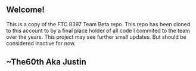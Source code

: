 ## Welcome!

This is a copy of the FTC 8397 Team Beta repo. 
This repo has been cloned to this account to by a final place holder of all code I commited to the team over the years. This project may see further small updates. But should be considered inactive for now.

## ~The60th Aka Justin
